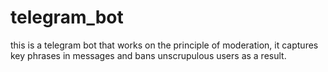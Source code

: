 # telegram_bot
this is a telegram bot that works on the principle of moderation, it captures key phrases in messages and bans unscrupulous users as a result.
